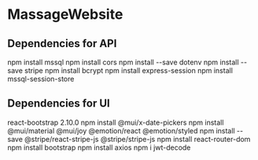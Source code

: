 # MassageWebsite

## Dependencies for API

npm install mssql
npm install cors
npm install --save dotenv
npm install --save stripe
npm install bcrypt
npm install express-session
npm install mssql-session-store

## Dependencies for UI

react-bootstrap 2.10.0
npm install @mui/x-date-pickers
npm install @mui/material @mui/joy @emotion/react @emotion/styled
npm install --save @stripe/react-stripe-js @stripe/stripe-js
npm install react-router-dom
npm install bootstrap
npm install axios
npm i jwt-decode